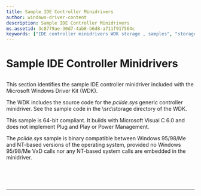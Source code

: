 ```yaml
---
title: Sample IDE Controller Minidrivers
author: windows-driver-content
description: Sample IDE Controller Minidrivers
ms.assetid: 3c8779ae-30d7-4ab8-b6d8-a711f917564c
keywords: ["IDE controller minidrivers WDK storage , samples", "storage IDE controller minidrivers WDK , samples"]
---
```


# Sample IDE Controller Minidrivers


## <span id="ddk_sample_ide_controller_minidrivers_kg"></span><span id="DDK_SAMPLE_IDE_CONTROLLER_MINIDRIVERS_KG"></span>


This section identifies the sample IDE controller minidriver included with the Microsoft Windows Driver Kit (WDK).

The WDK includes the source code for the *pciide.sys* generic controller minidriver. See the sample code in the \\src\\storage directory of the WDK.

This sample is 64-bit compliant. It builds with Microsoft Visual C 6.0 and does not implement Plug and Play or Power Management.

The *pciide.sys* sample is binary compatible between Windows 95/98/Me and NT-based versions of the operating system, provided no Windows 95/98/Me VxD calls nor any NT-based system calls are embedded in the minidriver.

 

 


--------------------


